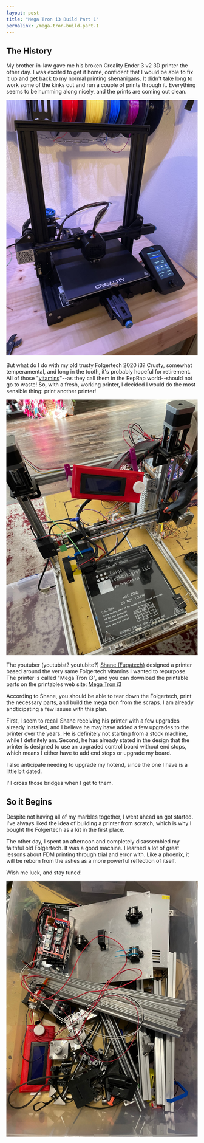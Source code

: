```yaml
---
layout: post
title: "Mega Tron i3 Build Part 1"
permalink: /mega-tron-build-part-1
---
```


## The History

My brother-in-law gave me his broken Creality Ender 3 v2 3D printer the other
day. I was excited to get it home, confident that I would be able to fix it up
and get back to my normal printing shenanigans. It didn't take long to work
some of the kinks out and run a couple of prints through it. Everything seems
to be humming along nicely, and the prints are coming out clean.

![A Creality Ender 3 v2 on a desk with filament rolls hanging behind it.](/assets/images/ender3v2.jpg)

But what do I do with my old trusty Folgertech 2020 i3? Crusty, somewhat
temperamental, and long in the tooth, it's probably hopeful for retirement.
All of those "[vitamins](https://reprap.org/wiki/Category:Vitamin)"--as they call them in the RepRap world--should not go
to waste! So, with a fresh, working printer, I decided I would do the most
sensible thing: print another printer!

![A Folgertech 2020 i3 printer sitting on a table, waiting to be taken apart.](/assets/images/folgertech_2020_i3.jpg)

The youtuber (youtubist? youtubite?) [Shane (Fugatech)](https://www.youtube.com/@Fugatech3DPrinting) designed a printer based
around the very same Folgertech vitamins I wanted to repurpose. The printer is
called "Mega Tron i3", and you can download the printable parts on the printables
web site: [Mega Tron i3](https://www.printables.com/model/54703-mega-tron-i3)

According to Shane, you should be able to tear down the Folgertech, print the
necessary parts, and build the mega tron from the scraps. I am already
andticipating a few issues with this plan.

First, I seem to recall Shane receiving his printer with a few upgrades already
installed, and I believe he may have added a few upgrades to the printer over the
years. He is definitely not starting from a stock machine, while I definitely am.
Second, he has already stated in the design that the printer is designed to use
an upgraded control board without end stops, which means I either have to add end
stops or upgrade my board.

I also anticipate needing to upgrade my hotend, since the one I have is a little
bit dated.

I'll cross those bridges when I get to them.

## So it Begins

Despite not having all of my marbles together, I went ahead an got started. I've
always liked the idea of building a printer from scratch, which is why I bought
the Folgertech as a kit in the first place.

The other day, I spent an afternoon and completely disassembled my faithful old
Folgertech. It was a good machine. I learned a lot of great lessons about FDM
printing through trial and error with. Like a phoenix, it will be reborn from
the ashes as a more powerful reflection of itself.

Wish me luck, and stay tuned!

![An opaque plastic bin containing all of the disassembled parts from the Folgertech 2020 i3 kit.](/assets/images/folgertech_2020_i3_deconstructed.jpg)

